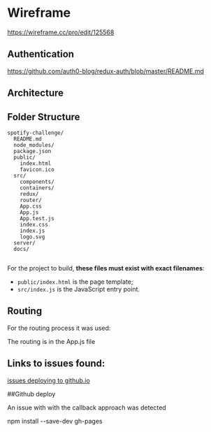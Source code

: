 
# Wireframe

https://wireframe.cc/pro/edit/125568


## Authentication

https://github.com/auth0-blog/redux-auth/blob/master/README.md

## Architecture



## Folder Structure

```
spotify-challenge/
  README.md
  node_modules/
  package.json
  public/
    index.html
    favicon.ico
  src/
    components/
    containers/
    redux/
    router/
    App.css
    App.js
    App.test.js
    index.css
    index.js
    logo.svg
  server/
  docs/
    
```

For the project to build, **these files must exist with exact filenames**:

* `public/index.html` is the page template;
* `src/index.js` is the JavaScript entry point.




## Routing

For the routing process it was used:



The routing is in the App.js file


## Links to issues found:

[issues deploying to github.io](https://github.com/facebookincubator/create-react-app/issues/1765)

  ##Github deploy

An issue with with the callback approach was detected

npm install --save-dev gh-pages  